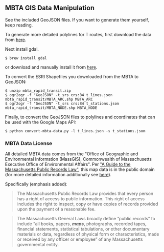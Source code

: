 ## MBTA GIS Data Manipulation
See the included GeoJSON files. If you want to generate them yourself, keep reading. 

To generate more detailed polylines for T routes, first download the data from [here](http://www.mass.gov/anf/research-and-tech/it-serv-and-support/application-serv/office-of-geographic-information-massgis/datalayers/mbta.html).

Next install gdal.
```shell
$ brew install gdal
```
or download and manually install it from [here](http://www.kyngchaos.com/software:frameworks).

To convert the ESRI Shapefiles you downloaded from the MBTA to GeoJSON:
```shell
$ unzip mbta_rapid_transit.zip
$ ogr2ogr -f "GeoJSON" -t_srs crs:84 t_lines.json mbta_rapid_transit/MBTA_ARC.shp MBTA_ARC
$ ogr2ogr -f "GeoJSON" -t_srs crs:84 t_stations.json mbta_rapid_transit/MBTA_NODE.shp MBTA_NODE
```

Finally, to convert the GeoJSON files to polylines and coordinates that can be used with the Google Maps API:
```shell
$ python convert-mbta-data.py -l t_lines.json -s t_stations.json
``` 

### MBTA Data License
All detailed MBTA data comes from the "Office of Geographic and Environmental Information (MassGIS), Commonwealth of Massachusetts Executive Office of Environmental Affairs".
Per ["A Guide to the Massachusetts Public Records Law"](http://www.sec.state.ma.us/pre/prepdf/guide.pdf), this map data is in the public domain (for more detailed information additionally see [here](http://wiki.openstreetmap.org/wiki/MassGIS_Buildings_Import)). 

Specifically (emphasis added): 
>The Massachusetts Public Records Law provides that every person has a right of access to public information. This right of access includes the right to inspect, copy or have copies of records provided upon the payment of a reasonable fee.  

>The Massachusetts General Laws broadly define “public records” to include “all books, papers, ***maps***, photographs, recorded tapes, financial statements, statistical tabulations, or other documentary materials or data, regardless of physical form or characteristics, made or received by any officer or employee” of any Massachusetts governmental entity.

